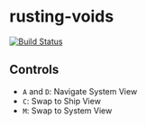 # rusting-voids

[![Build Status](https://travis-ci.org/H4kor/rusting-voids.svg?branch=master)](https://travis-ci.org/H4kor/rusting-voids)

## Controls

* `A` and `D`: Navigate System View
* `C`: Swap to Ship View
* `M`: Swap to System View
